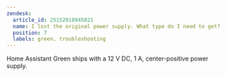 ```yaml
---
zendesk:
  article_id: 25152018945821
  name: I lost the original power supply. What type do I need to get?
  position: 7
  labels: green, troubleshooting
---
```


Home Assistant Green ships with a 12&nbsp;V&nbsp;DC, 1&nbsp;A, center-positive power supply.
